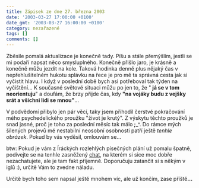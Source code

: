 ```yaml
---
title: Zápisek ze dne 27. března 2003
date: '2003-03-27 17:00:00 +0100'
date_gmt: '2003-03-27 16:00:00 +0100'
category: nezařazené
tags: []
comments: []
---
```

<p>Zběsile pomalá aktualizace je konečně
tady. Píšu a stále přemýšlím, jestli se mi podaří napsat něco smysluplného.
Konečně přišlo jaro, je krásně a konečně můžu jezdit na kole. Taková hodinka
denně plus nějaký čas v nepřehlušitelném hukotu splávku na řece je pro mě ta
správná cesta jak si vyčistit hlavu. I když v poslední době bych asi potřeboval tak
týden na vyčištění... K současné světové situaci můžu po jen to, že &quot;<span style="font-weight:bold">
já se v tom neorientuju</span>&quot; a doufám, že brzy přijde
čas, kdy <span style="font-weight:bold">&quot;na vojáky budu z vejšky srát a všichni
lidi se mnou&quot;</span>... </p>
<p>V podvědomí přibylo jen pár věcí, taky
jsem přihodil čerstvé pokračování mého psychedelického proužku &quot;život je
krutý&quot;. Z výskytu těchto proužků je snad jasné, proč je toho za poslední
měsíc tak málo<strong> ;</strong>_^. Do rámce mých šílených projevů mé
nestabilní neosobní osobnosti patří ještě <i title="tady býval odkaz na soubor 'slunce.htm'">tenhle
obrázek</i>. Pokud by vás vyděsil, omlouvám se...</p>
<p>btw: Pokud je vám z Íráckých rozlehlých
písečných plání už pomalu špatně, podívejte se na tenhle zasněžený <a
href="http://www.actionscripts.co.uk/chat/">chat</a>, na kterém si sice moc dobře
nezachatujete, ale je tam fakt příjemně. Doporučuju zatančit si s někým v iglů :),
určitě Vám to zvedne náladu.</p>
<p>Určitě bych toho sem napsal ještě mnohem
víc, ale už končím, zase příště<span style="font-weight:bold">...</span></p>
